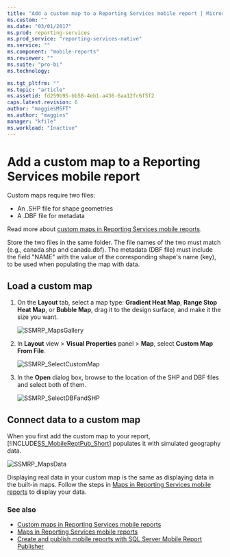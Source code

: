 ```yaml
---
title: "Add a custom map to a Reporting Services mobile report | Microsoft Docs"
ms.custom: ""
ms.date: "03/01/2017"
ms.prod: reporting-services
ms.prod_service: "reporting-services-native"
ms.service: ""
ms.component: "mobile-reports"
ms.reviewer: ""
ms.suite: "pro-bi"
ms.technology: 

ms.tgt_pltfrm: ""
ms.topic: "article"
ms.assetid: fd259b95-bb58-4eb1-a436-6aa12fc6f5f2
caps.latest.revision: 6
author: "maggiesMSFT"
ms.author: "maggies"
manager: "kfile"
ms.workload: "Inactive"
---
```

# Add a custom map to a Reporting Services mobile report
Custom maps require two files:  
* An .SHP file for shape geometries  
* A .DBF file for metadata  
  
Read more about [custom maps in Reporting Services mobile reports](../../reporting-services/mobile-reports/custom-maps-in-reporting-services-mobile-reports.md).  
  
Store the two files in the same folder. The file names of the two must match (e.g., canada.shp and canada.dbf). The metadata (DBF file) must include the field "NAME" with the value of the corresponding shape's name (key), to be used when populating the map with data.   
  
## Load a custom map  
  
1. On the **Layout** tab, select a map type: **Gradient Heat Map**, **Range Stop Heat Map**, or **Bubble Map**, drag it to the design surface, and make it the size you want.  
  
   ![SSMRP_MapsGallery](../../reporting-services/mobile-reports/media/ssmrp-mapsgallery.png)  
  
2. In **Layout** view > **Visual Properties** panel > **Map**, select **Custom Map From File**.   
  
   ![SSMRP_SelectCustomMap](../../reporting-services/mobile-reports/media/ssmrp-selectcustommap.png)  
  
3. In the **Open** dialog box, browse to the location of the SHP and DBF files and select both of them.   
  
   ![SSMRP_SelectDBFandSHP](../../reporting-services/mobile-reports/media/ssmrp-selectdbfandshp.png)  
  
## Connect data to a custom map  
When you first add the custom map to your report, [!INCLUDE[SS_MobileReptPub_Short](../../includes/ss-mobilereptpub-short.md)] populates it with simulated geography data.  
  
![SSMRP_MapsData](../../reporting-services/mobile-reports/media/ssmrp-mapsdata.png)  
  
Displaying real data in your custom map is the same as displaying data in the built-in maps. Follow the steps in [Maps in Reporting Services mobile reports](../../reporting-services/mobile-reports/maps-in-reporting-services-mobile-reports.md) to display your data.  
  
### See also  
- [Custom maps in Reporting Services mobile reports](../../reporting-services/mobile-reports/custom-maps-in-reporting-services-mobile-reports.md)  
- [Maps in Reporting Services mobile reports](../../reporting-services/mobile-reports/maps-in-reporting-services-mobile-reports.md)  
- [Create and publish mobile reports with SQL Server Mobile Report Publisher](../../reporting-services/mobile-reports/create-mobile-reports-with-sql-server-mobile-report-publisher.md)   
  
  
  
  
